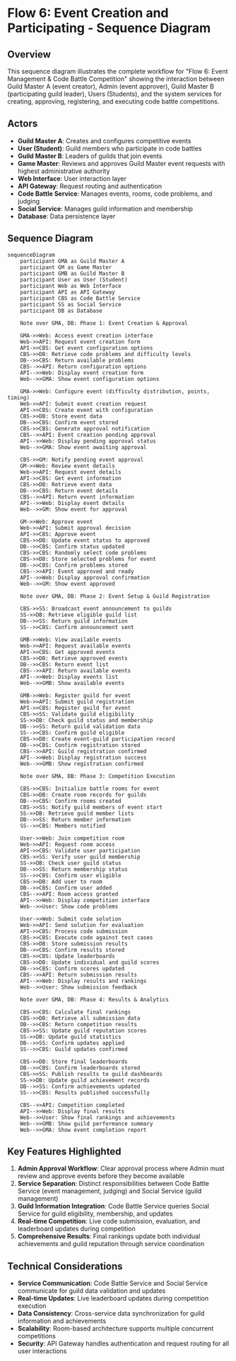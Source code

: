# Flow 6: Event Creation and Participating - Sequence Diagram

## Overview
This sequence diagram illustrates the complete workflow for "Flow 6: Event Management & Code Battle Competition" showing the interaction between Guild Master A (event creator), Admin (event approver), Guild Master B (participating guild leader), Users (Students), and the system services for creating, approving, registering, and executing code battle competitions.

## Actors
- **Guild Master A**: Creates and configures competitive events
- **User (Student)**: Guild members who participate in code battles
- **Guild Master B**: Leaders of guilds that join events
- **Game Master**: Reviews and approves Guild Master event requests with highest administrative authority
- **Web Interface**: User interaction layer
- **API Gateway**: Request routing and authentication
- **Code Battle Service**: Manages events, rooms, code problems, and judging
- **Social Service**: Manages guild information and membership
- **Database**: Data persistence layer

## Sequence Diagram

```mermaid
sequenceDiagram
    participant GMA as Guild Master A
    participant GM as Game Master
    participant GMB as Guild Master B
    participant User as User (Student)
    participant Web as Web Interface
    participant API as API Gateway
    participant CBS as Code Battle Service
    participant SS as Social Service
    participant DB as Database

    Note over GMA, DB: Phase 1: Event Creation & Approval

    GMA->>Web: Access event creation interface
    Web->>API: Request event creation form
    API->>CBS: Get event configuration options
    CBS->>DB: Retrieve code problems and difficulty levels
    DB-->>CBS: Return available problems
    CBS-->>API: Return configuration options
    API-->>Web: Display event creation form
    Web-->>GMA: Show event configuration options

    GMA->>Web: Configure event (difficulty distribution, points, timing)
    Web->>API: Submit event creation request
    API->>CBS: Create event with configuration
    CBS->>DB: Store event data
    DB-->>CBS: Confirm event stored
    CBS->>CBS: Generate approval notification
    CBS-->>API: Event creation pending approval
    API-->>Web: Display pending approval status
    Web-->>GMA: Show event awaiting approval

    CBS->>GM: Notify pending event approval
    GM->>Web: Review event details
    Web->>API: Request event details
    API->>CBS: Get event information
    CBS->>DB: Retrieve event data
    DB-->>CBS: Return event details
    CBS-->>API: Return event information
    API-->>Web: Display event details
    Web-->>GM: Show event for approval

    GM->>Web: Approve event
    Web->>API: Submit approval decision
    API->>CBS: Approve event
    CBS->>DB: Update event status to approved
    DB-->>CBS: Confirm status updated
    CBS->>CBS: Randomly select code problems
    CBS->>DB: Store selected problems for event
    DB-->>CBS: Confirm problems stored
    CBS-->>API: Event approved and ready
    API-->>Web: Display approval confirmation
    Web-->>GM: Show event approved

    Note over GMA, DB: Phase 2: Event Setup & Guild Registration

    CBS->>SS: Broadcast event announcement to guilds
    SS->>DB: Retrieve eligible guild list
    DB-->>SS: Return guild information
    SS-->>CBS: Confirm announcement sent

    GMB->>Web: View available events
    Web->>API: Request available events
    API->>CBS: Get approved events
    CBS->>DB: Retrieve approved events
    DB-->>CBS: Return event list
    CBS-->>API: Return available events
    API-->>Web: Display events list
    Web-->>GMB: Show available events

    GMB->>Web: Register guild for event
    Web->>API: Submit guild registration
    API->>CBS: Register guild for event
    CBS->>SS: Validate guild eligibility
    SS->>DB: Check guild status and membership
    DB-->>SS: Return guild validation data
    SS-->>CBS: Confirm guild eligible
    CBS->>DB: Create event-guild participation record
    DB-->>CBS: Confirm registration stored
    CBS-->>API: Guild registration confirmed
    API-->>Web: Display registration success
    Web-->>GMB: Show registration confirmed

    Note over GMA, DB: Phase 3: Competition Execution

    CBS->>CBS: Initialize battle rooms for event
    CBS->>DB: Create room records for guilds
    DB-->>CBS: Confirm rooms created
    CBS->>SS: Notify guild members of event start
    SS->>DB: Retrieve guild member lists
    DB-->>SS: Return member information
    SS-->>CBS: Members notified

    User->>Web: Join competition room
    Web->>API: Request room access
    API->>CBS: Validate user participation
    CBS->>SS: Verify user guild membership
    SS->>DB: Check user guild status
    DB-->>SS: Return membership status
    SS-->>CBS: Confirm user eligible
    CBS->>DB: Add user to room
    DB-->>CBS: Confirm user added
    CBS-->>API: Room access granted
    API-->>Web: Display competition interface
    Web-->>User: Show code problems

    User->>Web: Submit code solution
    Web->>API: Send solution for evaluation
    API->>CBS: Process code submission
    CBS->>CBS: Execute code against test cases
    CBS->>DB: Store submission results
    DB-->>CBS: Confirm results stored
    CBS->>CBS: Update leaderboards
    CBS->>DB: Update individual and guild scores
    DB-->>CBS: Confirm scores updated
    CBS-->>API: Return submission results
    API-->>Web: Display results and rankings
    Web-->>User: Show submission feedback

    Note over GMA, DB: Phase 4: Results & Analytics

    CBS->>CBS: Calculate final rankings
    CBS->>DB: Retrieve all submission data
    DB-->>CBS: Return competition results
    CBS->>SS: Update guild reputation scores
    SS->>DB: Update guild statistics
    DB-->>SS: Confirm updates applied
    SS-->>CBS: Guild updates confirmed

    CBS->>DB: Store final leaderboards
    DB-->>CBS: Confirm leaderboards stored
    CBS->>SS: Publish results to guild dashboards
    SS->>DB: Update guild achievement records
    DB-->>SS: Confirm achievements updated
    SS-->>CBS: Results published successfully

    CBS-->>API: Competition completed
    API-->>Web: Display final results
    Web-->>User: Show final rankings and achievements
    Web-->>GMB: Show guild performance summary
    Web-->>GMA: Show event completion report
```

## Key Features Highlighted

1. **Admin Approval Workflow**: Clear approval process where Admin must review and approve events before they become available
2. **Service Separation**: Distinct responsibilities between Code Battle Service (event management, judging) and Social Service (guild management)
3. **Guild Information Integration**: Code Battle Service queries Social Service for guild eligibility, membership, and updates
4. **Real-time Competition**: Live code submission, evaluation, and leaderboard updates during competition
5. **Comprehensive Results**: Final rankings update both individual achievements and guild reputation through service coordination

## Technical Considerations

- **Service Communication**: Code Battle Service and Social Service communicate for guild data validation and updates
- **Real-time Updates**: Live leaderboard updates during competition execution
- **Data Consistency**: Cross-service data synchronization for guild information and achievements
- **Scalability**: Room-based architecture supports multiple concurrent competitions
- **Security**: API Gateway handles authentication and request routing for all user interactions